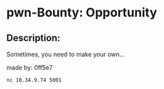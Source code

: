 # pwn-Bounty: Opportunity

## Description:
Sometimes, you need to make your own...

made by: 0ff5e7

`nc 10.34.9.74 5001`
